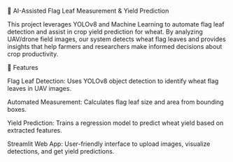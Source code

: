 🌾 AI-Assisted Flag Leaf Measurement & Yield Prediction

This project leverages YOLOv8 and Machine Learning to automate flag leaf detection and assist in crop yield prediction for wheat. By analyzing UAV/drone field images, our system detects wheat flag leaves and provides insights that help farmers and researchers make informed decisions about crop productivity.

🚀 Features

Flag Leaf Detection: Uses YOLOv8 object detection to identify wheat flag leaves in UAV images.

Automated Measurement: Calculates flag leaf size and area from bounding boxes.

Yield Prediction: Trains a regression model to predict wheat yield based on extracted features.

Streamlit Web App: User-friendly interface to upload images, visualize detections, and get yield predictions.
